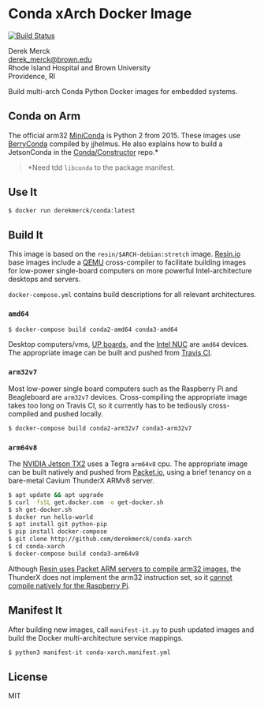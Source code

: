 Conda xArch Docker Image
==========================

[![Build Status](https://travis-ci.org/derekmerck/docker-conda-xarch.svg?branch=master)](https://travis-ci.org/derekmerck/docker-conda-xarch)

Derek Merck  
<derek_merck@brown.edu>  
Rhode Island Hospital and Brown University  
Providence, RI  

Build multi-arch Conda Python Docker images for embedded systems.

Conda on Arm
-------------

The official arm32 [MiniConda][] is Python 2 from 2015.  These images use [BerryConda][] compiled by jjhelmus.  He also explains how to build a JetsonConda in the [Conda/Constructor][] repo.*

> \*Need tdd `libconda` to the package manifest.

[MiniConda]:  https://repo.continuum.io/miniconda/Miniconda-3.16.0-Linux-armv7l.sh
[BerryConda]: https://github.com/jjhelmus/berryconda
[Conda/Constructor]: https://github.com/conda/constructor


Use It
----------------------

```bash
$ docker run derekmerck/conda:latest
```


Build It
--------------

This image is based on the `resin/$ARCH-debian:stretch` image.  [Resin.io][] base images include a [QEMU][] cross-compiler to facilitate building images for low-power single-board computers on more powerful Intel-architecture desktops and servers.

`docker-compose.yml` contains build descriptions for all relevant architectures.

[Resin.io]: http://resin.io
[QEMU]: https://www.qemu.org


### `amd64`

```bash
$ docker-compose build conda2-amd64 conda3-amd64
```

Desktop computers/vms, [UP boards][], and the [Intel NUC][] are `amd64` devices.  The appropriate image can be built and pushed from [Travis CI][].

[UP boards]: http://www.up-board.org/upcore/
[Intel NUC]: https://www.intel.com/content/www/us/en/products/boards-kits/nuc.html
[Travis CI]: https://travis-ci.org


### `arm32v7`

Most low-power single board computers such as the Raspberry Pi and Beagleboard are `arm32v7` devices.  Cross-compiling the appropriate image takes too long on Travis CI, so it currently has to be tediously cross-compiled and pushed locally.

```bash
$ docker-compose build conda2-arm32v7 conda3-arm32v7
```

[Raspberry Pi]: https://www.raspberrypi.org
[Beagleboard]: https://beagleboard.org


### `arm64v8`
 
The [NVIDIA Jetson TX2][] uses a Tegra `arm64v8` cpu.  The appropriate image can be built natively and pushed from [Packet.io][], using a brief tenancy on a bare-metal Cavium ThunderX ARMv8 server.

```bash
$ apt update && apt upgrade
$ curl -fsSL get.docker.com -o get-docker.sh
$ sh get-docker.sh 
$ docker run hello-world
$ apt install git python-pip
$ pip install docker-compose
$ git clone http://github.com/derekmerck/conda-xarch
$ cd conda-xarch
$ docker-compose build conda3-arm64v8
```

Although [Resin uses Packet ARM servers to compile arm32 images][resin-on-packet], the ThunderX does not implement the arm32 instruction set, so it [cannot compile natively for the Raspberry Pi][no-arm32].

[NVIDIA Jetson TX2]: https://developer.nvidia.com/embedded/buy/jetson-tx2
[Packet.io]: https://packet.io
[resin-on-packet]: https://resin.io/blog/docker-builds-on-arm-servers-youre-not-crazy-your-builds-really-are-5x-faster/
[no-arm32]: https://gitlab.com/gitlab-org/omnibus-gitlab/issues/2544


Manifest It
----------------

After building new images, call `manifest-it.py` to push updated images and build the Docker
multi-architecture service mappings.

```bash
$ python3 manifest-it conda-xarch.manifest.yml
```


License
-------

MIT

